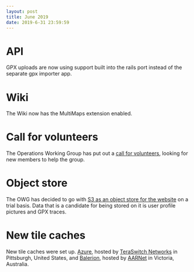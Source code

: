 ```yaml
---
layout: post
title: June 2019
date: 2019-6-31 23:59:59
---
```


# API

GPX uploads are now using support built into the rails port instead of the separate gpx importer app.

# Wiki

The Wiki now has the MultiMaps extension enabled.

# Call for volunteers

The Operations Working Group has put out a [call for volunteers](https://blog.openstreetmap.org/2019/06/21/help-the-owg/), looking for new members to help the group.

# Object store

The OWG has decided to go with [S3 as an object store for the website](https://github.com/openstreetmap/operations/issues/169) on a trial basis. Data that is a candidate for being stored on it is user profile pictures and GPX traces.

# New tile caches

New tile caches were set up. [Azure](https://hardware.openstreetmap.org/servers/azure.openstreetmap.org/), hosted by [TeraSwitch Networks](https://teraswitch.com/) in Pittsburgh, United States, and [Balerion](https://hardware.openstreetmap.org/servers/balerion.openstreetmap.org/), hosted by [AARNet](https://www.aarnet.edu.au/) in Victoria, Australia.
